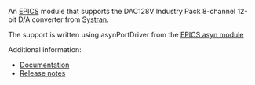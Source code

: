 An [EPICS](http://www.aps.anl.gov/epics/) 
module that supports the DAC128V Industry Pack 8-channel 12-bit D/A converter from
[Systran](http://www.systran.com). 

The support is written using asynPortDriver from the [EPICS asyn module](https://github.com/epics-modules/asyn)

Additional information:
* [Documentation](http://cars.uchicago.edu/software/epics/dac128VDoc.html)
* [Release notes](http://cars.uchicago.edu/software/epics/dac128VReleaseNotes.html)
